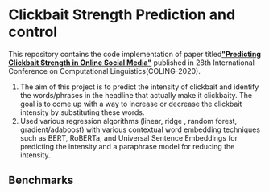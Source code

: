 # Clickbait Strength Prediction and control

This repository contains the code implementation of paper titled[**"Predicting Clickbait Strength in Online Social Media"**](https://aclanthology.org/2020.coling-main.425.pdf) published in 28th International Conference on Computational Linguistics(COLING-2020).

1) The aim of this project is to predict the intensity of clickbait and identify the words/phrases in the headline that actually make it clickbaity. The goal is to come up with a way to increase or decrease the clickbait intensity by substituting these words.
2) Used various regression algorithms (linear, ridge , random forest, gradient/adaboost) with various contextual word embedding techniques such as BERT, RoBERTa, and Universal Sentence Embeddings for predicting the intensity and a paraphrase model for reducing the intensity.

## Benchmarks
